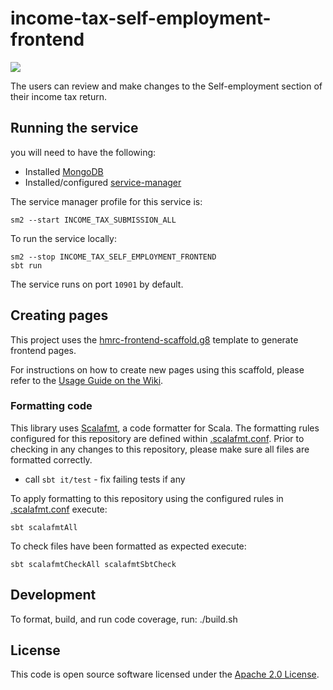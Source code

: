 # income-tax-self-employment-frontend
![](https://img.shields.io/github/v/release/hmrc/income-tax-self-employment-frontend)

The users can review and make changes to the Self-employment section of their income tax return.

## Running the service

you will need to have the following:
- Installed [MongoDB](https://docs.mongodb.com/manual/installation/)
- Installed/configured [service-manager](https://github.com/hmrc/service-manager)

The service manager profile for this service is:

    sm2 --start INCOME_TAX_SUBMISSION_ALL

To run the service locally:

    sm2 --stop INCOME_TAX_SELF_EMPLOYMENT_FRONTEND
    sbt run

The service runs on port `10901` by default.

## Creating pages

This project uses the [hmrc-frontend-scaffold.g8](https://github.com/hmrc/hmrc-frontend-scaffold.g8) template to generate frontend pages.

For instructions on how to create new pages using this scaffold, please refer to the [Usage Guide on the Wiki](https://github.com/hmrc/hmrc-frontend-scaffold.g8/wiki/Usage).

### Formatting code
This library uses [Scalafmt](https://scalameta.org/scalafmt/), a code formatter for Scala. The formatting rules configured for this repository are defined within [.scalafmt.conf](.scalafmt.conf). Prior to checking in any changes to this repository, please make sure all files are formatted correctly.
- call `sbt it/test` - fix failing tests if any

To apply formatting to this repository using the configured rules in [.scalafmt.conf](.scalafmt.conf) execute:

```
sbt scalafmtAll
```

To check files have been formatted as expected execute:

```
sbt scalafmtCheckAll scalafmtSbtCheck
```

## Development

To format, build, and run code coverage, run: ./build.sh

## License

This code is open source software licensed under the [Apache 2.0 License]("http://www.apache.org/licenses/LICENSE-2.0.html").